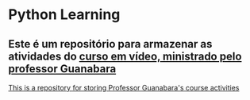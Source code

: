 # Python Learning
Este é um repositório para armazenar as atividades do <a href=www.cursoemvideo.com>curso em vídeo</h>, ministrado pelo professor Guanabara 
-------------------------------
This is a repository for storing Professor Guanabara's course activities
